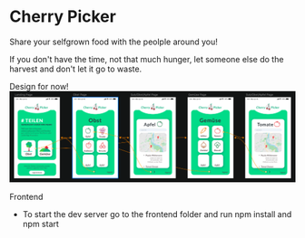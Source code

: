 # Cherry Picker
Share your selfgrown food with the peolple around you!

If you don't have the time, not that much hunger, let someone else do the harvest and don't let it go to waste.

Design for now!
![picture alt](imgREADME/CherryPicker-Design.png)

Frontend
- To start the dev server go to the frontend folder and run npm install and npm start
